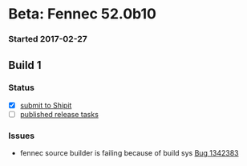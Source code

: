 # Beta: Fennec 52.0b10

### Started 2017-02-27

## Build 1

### Status
- [x] [submit to Shipit](https://wiki.mozilla.org/Release:Release_Automation_on_Mercurial:Starting_a_Release#Submit_to_Ship_It)
- [ ] [published release tasks](https://wiki.mozilla.org/Release:Release_Automation_on_Mercurial:Updates_through_Shipping#Post-release_tasks)

### Issues
- fennec source builder is failing because of build sys [Bug 1342383](https://bugzil.la/1342383)


